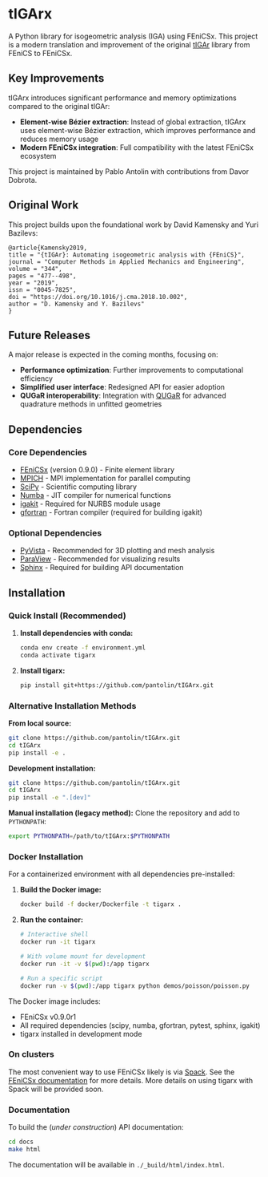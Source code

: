 # tIGArx

A Python library for isogeometric analysis (IGA) using FEniCSx. This project is a modern translation and improvement of the original [tIGAr](https://github.com/david-kamensky/tIGAr) library from FEniCS to FEniCSx.

## Key Improvements

tIGArx introduces significant performance and memory optimizations compared to the original tIGAr:

- **Element-wise Bézier extraction**: Instead of global extraction, tIGArx uses element-wise Bézier extraction, which improves performance and reduces memory usage
- **Modern FEniCSx integration**: Full compatibility with the latest FEniCSx ecosystem

This project is maintained by Pablo Antolin with contributions from Davor Dobrota.

## Original Work

This project builds upon the foundational work by David Kamensky and Yuri Bazilevs:

```
@article{Kamensky2019,
title = "{tIGAr}: Automating isogeometric analysis with {FEniCS}",
journal = "Computer Methods in Applied Mechanics and Engineering",
volume = "344",
pages = "477--498",
year = "2019",
issn = "0045-7825",
doi = "https://doi.org/10.1016/j.cma.2018.10.002",
author = "D. Kamensky and Y. Bazilevs"
}
```

## Future Releases

A major release is expected in the coming months, focusing on:
- **Performance optimization**: Further improvements to computational efficiency
- **Simplified user interface**: Redesigned API for easier adoption
- **QUGaR interoperability**: Integration with [QUGaR](https://github.com/pantolin/qugar) for advanced quadrature methods in unfitted geometries

## Dependencies

### Core Dependencies
* [FEniCSx](https://fenicsproject.org/) (version 0.9.0) - Finite element library
* [MPICH](https://www.mpich.org/) - MPI implementation for parallel computing
* [SciPy](https://www.scipy.org/) - Scientific computing library
* [Numba](https://numba.pydata.org/) - JIT compiler for numerical functions
* [igakit](https://github.com/dalcinl/igakit) - Required for NURBS module usage
* [gfortran](https://gcc.gnu.org/fortran/) - Fortran compiler (required for building igakit)

### Optional Dependencies
* [PyVista](https://docs.pyvista.org/) - Recommended for 3D plotting and mesh analysis
* [ParaView](https://www.paraview.org/) - Recommended for visualizing results
* [Sphinx](http://www.sphinx-doc.org/en/master/) - Required for building API documentation

## Installation

### Quick Install (Recommended)

1. **Install dependencies with conda:**
   ```bash
   conda env create -f environment.yml
   conda activate tigarx
   ```

2. **Install tigarx:**
   ```bash
   pip install git+https://github.com/pantolin/tIGArx.git
   ```

### Alternative Installation Methods

**From local source:**
```bash
git clone https://github.com/pantolin/tIGArx.git
cd tIGArx
pip install -e .
```

**Development installation:**
```bash
git clone https://github.com/pantolin/tIGArx.git
cd tIGArx
pip install -e ".[dev]"
```

**Manual installation (legacy method):**
Clone the repository and add to `PYTHONPATH`:
```bash
export PYTHONPATH=/path/to/tIGArx:$PYTHONPATH
```

### Docker Installation

For a containerized environment with all dependencies pre-installed:

1. **Build the Docker image:**
   ```bash
   docker build -f docker/Dockerfile -t tigarx .
   ```

2. **Run the container:**
   ```bash
   # Interactive shell
   docker run -it tigarx
   
   # With volume mount for development
   docker run -it -v $(pwd):/app tigarx
   
   # Run a specific script
   docker run -v $(pwd):/app tigarx python demos/poisson/poisson.py
   ```

The Docker image includes:
- FEniCSx v0.9.0r1
- All required dependencies (scipy, numba, gfortran, pytest, sphinx, igakit)
- tigarx installed in development mode

### On clusters
The most convenient way to use FEniCSx likely is via [Spack](https://spack.readthedocs.io/en/latest/). See the [FEniCSx documentation](https://github.com/FEniCS/dolfinx?tab=readme-ov-file#spack) for more details.
More details on using tigarx with Spack will be provided soon.


### Documentation

To build the (_under construction_) API documentation:
```bash
cd docs
make html
```
The documentation will be available in `./_build/html/index.html`.  